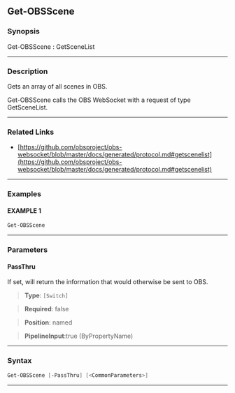 Get-OBSScene
------------
### Synopsis
Get-OBSScene : GetSceneList

---
### Description

Gets an array of all scenes in OBS.


Get-OBSScene calls the OBS WebSocket with a request of type GetSceneList.

---
### Related Links
* [https://github.com/obsproject/obs-websocket/blob/master/docs/generated/protocol.md#getscenelist](https://github.com/obsproject/obs-websocket/blob/master/docs/generated/protocol.md#getscenelist)



---
### Examples
#### EXAMPLE 1
```PowerShell
Get-OBSScene
```

---
### Parameters
#### **PassThru**

If set, will return the information that would otherwise be sent to OBS.



> **Type**: ```[Switch]```

> **Required**: false

> **Position**: named

> **PipelineInput**:true (ByPropertyName)



---
### Syntax
```PowerShell
Get-OBSScene [-PassThru] [<CommonParameters>]
```
---
